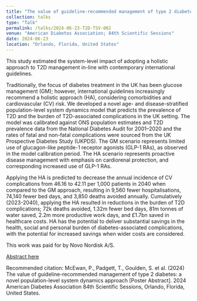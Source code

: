 ```yaml
---
title: "The value of guideline-recommended management of type 2 diabetes: a novel population-level system dynamics approach"
collection: talks
type: "Talk"
permalink: /talks/2024-06-23-T2D-TSV-002
venue: "American Diabetes Association; 84th Scientific Sessions"
date: 2024-06-23
location: "Orlando, Florida, United States"
---
```


This study estimated the system-level impact of adopting a holistic approach to T2D management in-line with contemporary international guidelines. 

Traditionally, the focus of diabetes treatment in the UK has been glucose management (GM); however, international guidelines increasingly recommend a holistic approach (HA), considering comorbidities and cardiovascular (CV) risk. We developed a novel age- and disease-stratified population-level system dynamics model that predicts the prevalence of T2D and the burden of T2D-associated complications in the UK setting. The model was calibrated against ONS population estimates and T2D prevalence data from the National Diabetes Audit for 2001–2020 and the rates of fatal and non-fatal complications were sourced from the UK Prospective Diabetes Study (UKPDS). The GM scenario represents limited use of glucagon-like peptide-1 receptor agonists (GLP-1 RAs), as observed in the model calibration period. The HA scenario represents proactive disease management with emphasis on cardiorenal protection, and corresponding increased use of GLP-1 RAs. 

Applying the HA is predicted to decrease the annual incidence of CV complications from 46.16 to 42.11 per 1,000 patients in 2040 when compared to the GM approach, resulting in 9,560 fewer hospitalisations, 74,140 fewer bed days, and 3,850 deaths avoided annually. Cumulatively (2023-2040), applying the HA resulted in reductions in the burden of T2D complications; 72k deaths avoided, 1.32m fewer bed days, 81m tonnes of water saved, 2.2m more productive work days, and £1.7bn saved in healthcare costs. HA has the potential to deliver substantial savings in the health, social and personal burden of diabetes-associated complications, with the potential for increased savings when wider costs are considered.

This work was paid for by Novo Nordisk A/S. 

[Abstract here](Pending)

Recommended citation: McEwan, P., Padgett, T., Goulden, S. et al. (2024) The value of guideline-recommended management of type 2 diabetes: a novel population-level system dynamics approach [Poster Abstract]. 2024 American Diabetes Association 84th Scientific Sessions, Orlando, Florida, United States.
